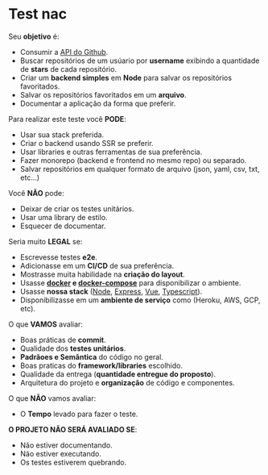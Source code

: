 # Test nac

Seu **objetivo** é:

* Consumir a [API do Github](https://docs.github.com/en/free-pro-team@latest/developers/overview/about-githubs-apis).
* Buscar repositórios de um usúario por **username** exibindo a quantidade de **stars** de cada repositório.
* Criar um **backend simples** em **Node** para salvar os repositórios favoritados.
* Salvar os repositórios favoritados em um **arquivo**.
* Documentar a aplicação da forma que preferir.

Para realizar este teste você **PODE**:

* Usar sua stack preferida.
* Criar o backend usando SSR se preferir.
* Usar libraries e outras ferramentas de sua preferência.
* Fazer monorepo (backend e frontend no mesmo repo) ou separado.
* Salvar repositórios em qualquer formato de arquivo (json, yaml, csv, txt, etc...)

Você **NÃO** pode:

* Deixar de criar os testes unitários.
* Usar uma library de estilo.
* Esquecer de documentar.

Seria muito **LEGAL** se:

* Escrevesse testes **e2e**.
* Adicionasse em um **CI/CD** de sua preferência.
* Mostrasse muita habilidade na **criação do layout**.
* Usasse **[docker](https://docs.docker.com/) e [docker-compose](https://docs.docker.com/compose/)** para disponibilizar o ambiente.
* Usasse **nossa stack** ([Node](https://nodejs.org/en/), [Express](https://expressjs.com/pt-br/), [Vue](https://vuejs.org/), [Typescript](https://www.typescriptlang.org/)).
* Disponibilizasse em um **ambiente de serviço** como (Heroku, AWS, GCP, etc).


O que **VAMOS** avaliar:

* Boas práticas de **commit**.
* Qualidade dos **testes unitários**.
* **Padrãoes e Semântica** do código no geral.
* Boas praticas do **framework/libraries** escolhido.
* Qualidade da entrega (**quantidade entregue do proposto**).
* Arquitetura do projeto e **organização** de código e componentes.

O que **NÃO** vamos avaliar:

* O **Tempo** levado para fazer o teste.

**O PROJETO NÃO SERÁ AVALIADO SE**:

* Não estiver documentando.
* Não estiver executando.
* Os testes estiverem quebrando.





